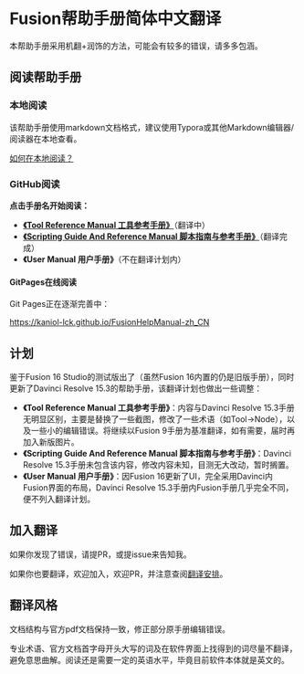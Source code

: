 # Fusion帮助手册简体中文翻译

本帮助手册采用机翻+润饰的方法，可能会有较多的错误，请多多包涵。

## 阅读帮助手册

### 本地阅读

该帮助手册使用markdown文档格式，建议使用Typora或其他Markdown编辑器/阅读器在本地查看。

[如何在本地阅读？](HELP.md)

### GitHub阅读

**点击手册名开始阅读：**

- [**《Tool Reference Manual 工具参考手册》**](Tool%20Reference%20Manual/README.md)（翻译中）
- [**《Scripting Guide And Reference Manual 脚本指南与参考手册》**](Scripting%20Guide%20And%20Reference%20Manual/README.md)（翻译完成）
- **《User Manual 用户手册》**（不在翻译计划内）

#### GitPages在线阅读

Git Pages正在逐渐完善中：

https://kaniol-lck.github.io/FusionHelpManual-zh_CN

## 计划

鉴于Fusion 16 Studio的测试版出了（虽然Fusion 16内置的仍是旧版手册），同时更新了Davinci Resolve 15.3的帮助手册，该翻译计划也做出一些调整：

- **《Tool Reference Manual 工具参考手册》**：内容与Davinci Resolve 15.3手册无明显区别，主要是替换了一些截图，修改了一些术语（如Tool->Node），以及一些小的编辑错误。将继续以Fusion 9手册为基准翻译，如有需要，届时再加入新版图片。
- **《Scripting Guide And Reference Manual 脚本指南与参考手册》**：Davinci Resolve 15.3手册未包含该内容，修改内容未知，目测无大改动，暂时搁置。
- **《User Manual 用户手册》**：因Fusion 16更新了UI，完全采用Davinci内Fusion界面的布局，Davinci Resolve 15.3手册内Fusion手册几乎完全不同，便不列入翻译计划。

## 加入翻译

如果你发现了错误，请提PR，或提issue来告知我。

如果你也要翻译，欢迎加入，欢迎PR，并注意查阅[翻译安排](ARRANGEMENT.md)。

## 翻译风格

文档结构与官方pdf文档保持一致，修正部分原手册编辑错误。

专业术语、官方文档首字母开头大写的词及在软件界面上找得到的词尽量不翻译，避免意思曲解。阅读还是需要一定的英语水平，毕竟目前软件本体就是英文的。

